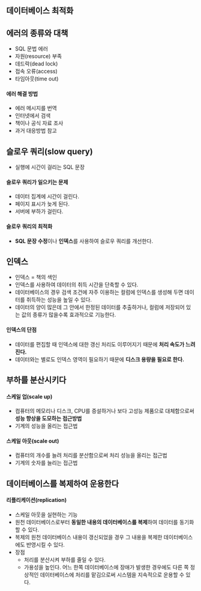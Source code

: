 ## 데이터베이스 최적화

## 에러의 종류와 대책
- SQL 문법 에러
- 자원(resource) 부족
- 데드락(dead lock)
- 접속 오류(access)
- 타임아웃(time out)

#### 에러 해결 방법
- 에러 메시지를 번역
- 인터넷에서 검색
- 책이나 공식 자료 조사
- 과거 대응방법 참고

## 슬로우 쿼리(slow query)
- 실행에 시간이 걸리는 SQL 문장
#### 슬로우 쿼리가 일으키는 문제
- 데이터 집계에 시간이 걸린다.
- 페이지 표시가 늦게 된다.
- 서버에 부하가 걸린다.
#### 슬로우 쿼리의 최적화
- **SQL 문장 수정**이나 **인덱스**를 사용하여 슬로우 쿼리를 개선한다.

## 인덱스
- 인덱스 = 책의 색인
- 인덱스를 사용하여 데이터의 취득 시간을 단축할 수 있다.
- 데이터베이스의 경우 검색 조건에 자주 이용하는 컬럼에 인덱스를 생성해 두면 데이터를 취득하는 성능을 높일 수 있다.
- 데이터의 양이 많은데 그 안에서 한정된 데이터를 추출하거나, 컬럼에 저장되어 있는 값의 종류가 많을수록 효과적으로 기능한다.
#### 인덱스의 단점
- 데이터를 편집할 때 인덱스에 대한 갱신 처리도 이루어지기 때문에 **처리 속도가 느려진다.**
- 데이터와는 별로도 인덱스 영역이 필요하기 때문에 **디스크 용량을 필요로 한다.**

## 부하를 분산시키다 
#### 스케일 업(scale up)
- 컴퓨터의 메모리나 디스크, CPU를 증설하거나 보다 고성능 제품으로 대체함으로써 **성능 향상을 도모하는 접근방법**
- 기계의 성능을 올리는 접근법

#### 스케일 아웃(scale out)
- 컴퓨터의 개수를 늘려 처리를 분산함으로써 처리 성능을 올리는 접근법
- 기계의 숫자를 늘리는 접근법

## 데이터베이스를 복제하여 운용한다
#### 리플리케이션(replication)
- 스케일 아웃을 실현하는 기능
- 원천 데이터베이스로부터 **동일한 내용의 데이터베이스를 복제**하여 데이터를 동기화할 수 있다.
- 복제의 원천 데이터베이스 내용이 갱신되었을 경우 그 내용을 복제한 데이터베이스에도 반영시킬 수 있다.
- 장점
  - 처리를 분산시켜 부하를 줄일 수 있다.
  - 가용성을 높인다. 어느 한쪽 데이터베이스에 장애가 발생한 경우에도 다른 쪽 정상적인 데이터베이스에 처리를 맡김으로써 시스템을 지속적으로 운용할 수 있다.